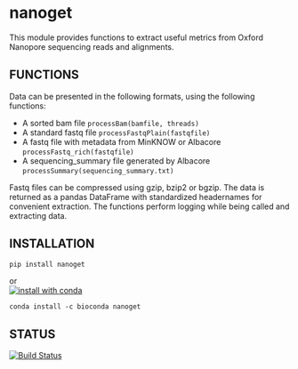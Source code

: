 # nanoget
This module provides functions to extract useful metrics from Oxford Nanopore sequencing reads and alignments.  

## FUNCTIONS
Data can be presented in the following formats, using the following functions:  
- A sorted bam file `processBam(bamfile, threads)`  
- A standard fastq file `processFastqPlain(fastqfile)`  
- A fastq file with metadata from MinKNOW or Albacore `processFastq_rich(fastqfile)`  
- A sequencing_summary file generated by Albacore `processSummary(sequencing_summary.txt)`  

Fastq files can be compressed using gzip, bzip2 or bgzip. The data is returned as a pandas DataFrame with standardized headernames for convenient extraction. The functions perform logging while being called and extracting data.


## INSTALLATION
```bash
pip install nanoget
```
or  
[![install with conda](https://anaconda.org/bioconda/nanoget/badges/installer/conda.svg)](https://anaconda.org/bioconda/nanoget)
```
conda install -c bioconda nanoget
```

## STATUS
[![Build Status](https://travis-ci.org/wdecoster/nanoget.svg?branch=master)](https://travis-ci.org/wdecoster/nanoget)
